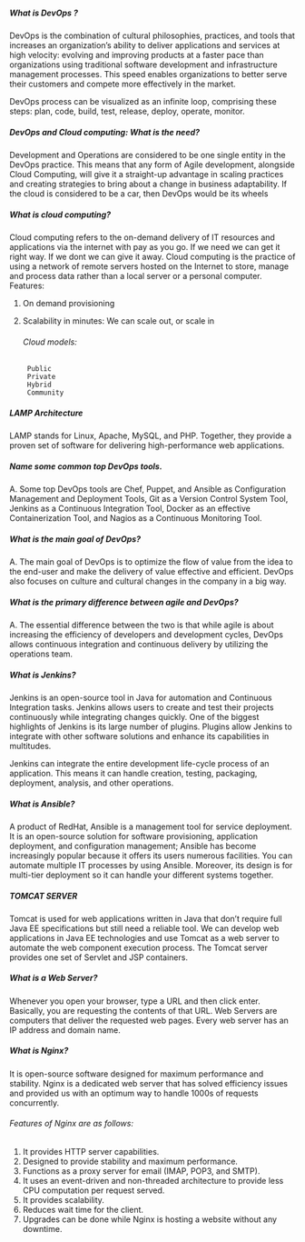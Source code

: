 ##### What is DevOps ?

DevOps is the combination of cultural philosophies, practices, and tools that increases an organization’s ability to deliver applications and services at high velocity: evolving and improving products at a faster pace than organizations using traditional software development and infrastructure management processes. This speed enables organizations to better serve their customers and compete more effectively in the market.

DevOps process can be visualized as an infinite loop, comprising these steps: plan, code, build, test, release, deploy, operate, monitor.

##### DevOps and Cloud computing: What is the need?
Development and Operations are considered to be one single entity in the DevOps practice. This means that any form of Agile development, alongside Cloud Computing, will give it a straight-up advantage in scaling practices and creating strategies to bring about a change in business adaptability. If the cloud is considered to be a car, then DevOps would be its wheels

##### What is cloud computing?
Cloud computing refers to the on-demand delivery of IT resources and applications via the internet with pay as you go.
If we need we can get it right way. If we dont we can give it away.
Cloud computing is the practice of using a network of remote servers hosted on the Internet to store, manage and process data rather than a local server or a personal computer.
Features:
1. On demand provisioning
2. Scalability in minutes: We can scale out, or scale in

    ###### Cloud models:
        Public
        Private
        Hybrid
        Community


##### LAMP Architecture
LAMP stands for Linux, Apache, MySQL, and PHP. Together, they provide a proven set of software for delivering high-performance web applications.

##### Name some common top DevOps tools.
A. Some top DevOps tools are Chef, Puppet, and Ansible as Configuration Management and Deployment Tools, Git as a Version Control System Tool, Jenkins as a Continuous Integration Tool, Docker as an effective Containerization Tool, and Nagios as a Continuous Monitoring Tool.

##### What is the main goal of DevOps?
A. The main goal of DevOps is to optimize the flow of value from the idea to the end-user and make the delivery of value effective and efficient. DevOps also focuses on culture and cultural changes in the company in a big way.

##### What is the primary difference between agile and DevOps?

A. The essential difference between the two is that while agile is about increasing the efficiency of developers and development cycles, DevOps allows continuous integration and continuous delivery by utilizing the operations team.

##### What is Jenkins?
Jenkins is an open-source tool in Java for automation and Continuous Integration tasks. Jenkins allows users to create and test their projects continuously while integrating changes quickly. One of the biggest highlights of Jenkins is its large number of plugins. Plugins allow Jenkins to integrate with other software solutions and enhance its capabilities in multitudes.

Jenkins can integrate the entire development life-cycle process of an application. This means it can handle creation, testing, packaging, deployment, analysis, and other operations. 

##### What is Ansible?
A product of RedHat, Ansible is a management tool for service deployment.
 It is an open-source solution for software provisioning, application deployment, and configuration management; Ansible has become increasingly popular because it offers its users numerous facilities.
 You can automate multiple IT processes by using Ansible. Moreover, its design is for multi-tier deployment so it can handle your different systems together.

##### TOMCAT SERVER
Tomcat is used for web applications written in Java that don’t require full Java EE specifications but still need a reliable tool. We can develop web applications in Java EE technologies and use Tomcat as a web server to automate the web component execution process. The Tomcat server provides one set of Servlet and JSP containers.

##### What is a Web Server?
Whenever you open your browser, type a URL and then click enter. Basically, you are requesting the contents of that URL.
Web Servers are computers that deliver the requested web pages. Every web server has an IP address and domain name.

##### What is Nginx?
It is open-source software designed for maximum performance and stability.
Nginx is a dedicated web server that has solved efficiency issues and provided us with an optimum way to handle 1000s of requests concurrently.

###### Features of Nginx are as follows:

1. It provides HTTP server capabilities.
2. Designed to provide stability and maximum performance.
3. Functions as a proxy server for email (IMAP, POP3, and SMTP).
4. It uses an event-driven and non-threaded architecture to provide less CPU computation per request served.
5. It provides scalability.
6. Reduces wait time for the client.
7. Upgrades can be done while Nginx is hosting a website without any downtime.

